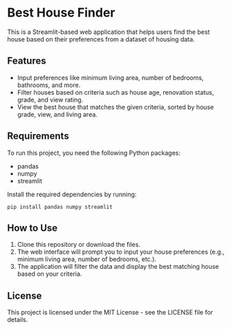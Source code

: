 
# Best House Finder

This is a Streamlit-based web application that helps users find the best house based on their preferences from a dataset of housing data.

## Features

- Input preferences like minimum living area, number of bedrooms, bathrooms, and more.
- Filter houses based on criteria such as house age, renovation status, grade, and view rating.
- View the best house that matches the given criteria, sorted by house grade, view, and living area.

## Requirements

To run this project, you need the following Python packages:
- pandas
- numpy
- streamlit

Install the required dependencies by running:

```
pip install pandas numpy streamlit
```

## How to Use

1. Clone this repository or download the files.
4. The web interface will prompt you to input your house preferences (e.g., minimum living area, number of bedrooms, etc.).
5. The application will filter the data and display the best matching house based on your criteria.

## License

This project is licensed under the MIT License - see the LICENSE file for details.

